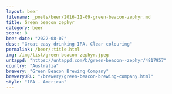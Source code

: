 ```yaml
---
layout: beer
filename: _posts/beer/2016-11-09-green-beacon-zephyr.md
title: Green beacon zephyr
category: beer
score: 8
beer-date: "2022-08-07"
desc: "Great easy drinking IPA. Clear colouring"
permalink: /beer/:title.html
img: /img/list/green-beacon-zephyr.jpeg
untappd: "https://untappd.com/b/green-beacon--zephyr/4817957"
country: "Australia"
brewery: "Green Beacon Brewing Company"
breweryURL: "/brewery/green-beacon-brewing-company.html"
style: "IPA - American"
---
```

